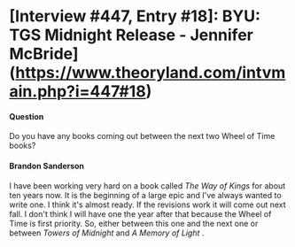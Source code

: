 # [Interview #447, Entry #18]: BYU: TGS Midnight Release - Jennifer McBride](https://www.theoryland.com/intvmain.php?i=447#18)

#### Question

Do you have any books coming out between the next two Wheel of Time books?

#### Brandon Sanderson

I have been working very hard on a book called
*The Way of Kings*
for about ten years now. It is the beginning of a large epic and I've always wanted to write one. I think it's almost ready. If the revisions work it will come out next fall. I don't think I will have one the year after that because the Wheel of Time is first priority. So, either between this one and the next one or between
*Towers of Midnight*
and
*A Memory of Light*
.

